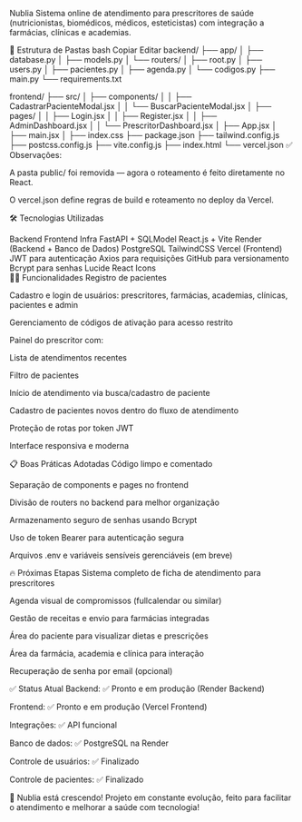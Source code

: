 Nublia
Sistema online de atendimento para prescritores de saúde (nutricionistas, biomédicos, médicos, esteticistas) com integração a farmácias, clínicas e academias.

📂 Estrutura de Pastas
bash
Copiar
Editar
backend/
  ├── app/
  │   ├── database.py
  │   ├── models.py
  │   └── routers/
  │       ├── root.py
  │       ├── users.py
  │       ├── pacientes.py
  │       ├── agenda.py
  │       └── codigos.py
  ├── main.py
  └── requirements.txt

frontend/
  ├── src/
  │   ├── components/
  │   │   ├── CadastrarPacienteModal.jsx
  │   │   └── BuscarPacienteModal.jsx
  │   ├── pages/
  │   │   ├── Login.jsx
  │   │   ├── Register.jsx
  │   │   ├── AdminDashboard.jsx
  │   │   └── PrescritorDashboard.jsx
  │   ├── App.jsx
  │   ├── main.jsx
  │   ├── index.css
  ├── package.json
  ├── tailwind.config.js
  ├── postcss.config.js
  ├── vite.config.js
  ├── index.html
  └── vercel.json
✅ Observações:

A pasta public/ foi removida — agora o roteamento é feito diretamente no React.

O vercel.json define regras de build e roteamento no deploy da Vercel.

🛠 Tecnologias Utilizadas

Backend	Frontend	Infra
FastAPI + SQLModel	React.js + Vite	Render (Backend + Banco de Dados)
PostgreSQL	TailwindCSS	Vercel (Frontend)
JWT para autenticação	Axios para requisições	GitHub para versionamento
Bcrypt para senhas	Lucide React Icons	
👨‍⚕️ Funcionalidades
Registro de pacientes

Cadastro e login de usuários: prescritores, farmácias, academias, clínicas, pacientes e admin

Gerenciamento de códigos de ativação para acesso restrito

Painel do prescritor com:

Lista de atendimentos recentes

Filtro de pacientes

Início de atendimento via busca/cadastro de paciente

Cadastro de pacientes novos dentro do fluxo de atendimento

Proteção de rotas por token JWT

Interface responsiva e moderna

📋 Boas Práticas Adotadas
Código limpo e comentado

Separação de components e pages no frontend

Divisão de routers no backend para melhor organização

Armazenamento seguro de senhas usando Bcrypt

Uso de token Bearer para autenticação segura

Arquivos .env e variáveis sensíveis gerenciáveis (em breve)

🔥 Próximas Etapas
Sistema completo de ficha de atendimento para prescritores

Agenda visual de compromissos (fullcalendar ou similar)

Gestão de receitas e envio para farmácias integradas

Área do paciente para visualizar dietas e prescrições

Área da farmácia, academia e clínica para interação

Recuperação de senha por email (opcional)

✅ Status Atual
Backend: ✅ Pronto e em produção (Render Backend)

Frontend: ✅ Pronto e em produção (Vercel Frontend)

Integrações: ✅ API funcional

Banco de dados: ✅ PostgreSQL na Render

Controle de usuários: ✅ Finalizado

Controle de pacientes: ✅ Finalizado

🚀 Nublia está crescendo!
Projeto em constante evolução, feito para facilitar o atendimento e melhorar a saúde com tecnologia!
